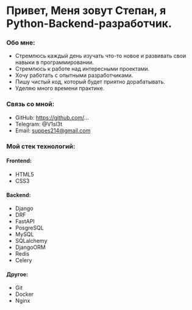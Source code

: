 # Привет, Меня зовут Степан, я Python-Backend-разработчик.


### Обо мне:

- Стремлюсь каждый день изучать что-то новое и развивать свои навыки в программировании.  
- Стремлюсь к работе над интересными проектами.  
- Хочу работать с опытными разработчиками.  
- Пишу чистый код, который будет приятно дорабатывать.  
- Уделяю много времени практике.

### Связь со мной:

- GitHub: https://github.com/...
- Telegram: @V1sl3t
- Email: suppes214@gmail.com

### Мой стек технологий:

#### Frontend:
- HTML5
- CSS3

#### Backend:
- Django
- DRF
- FastAPI
- PosgreSQL
- MySQL
- SQLalchemy
- DjangoORM
- Redis
- Celery

#### Другое:
- Git
- Docker
- Nginx

